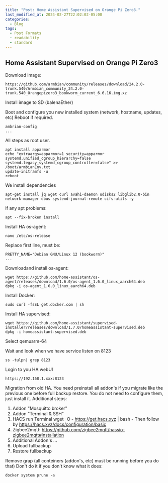 ```yaml
---
title: "Post: Home Assistant Supervised on Orange Pi Zero3."
last_modified_at: 2024-02-27T22:02:02-05:00
categories:
  - Blog
tags:
  - Post Formats
  - readability
  - standard
---
```


## Home Assistant Supervised on Orange Pi Zero3

Download image:
```
https://github.com/armbian/community/releases/download/24.2.0-trunk.540/Armbian_community_24.2.0-trunk.540_Orangepizero3_bookworm_current_6.6.16.img.xz
```
Install image to SD (balenaEther)

Boot and configure you new installed system (network, hostname, updates, etc)
Reboot if required.
```
ambrian-config
...
```
All steps as root user.
```
apt install apparmor
echo "extraargs=apparmor=1 security=apparmor systemd.unified_cgroup_hierarchy=false systemd.legacy_systemd_cgroup_controller=false" >> /boot/armbianEnv.txt
update-initramfs -u
reboot
```
We install dependencies
```
apt-get install jq wget curl avahi-daemon udisks2 libglib2.0-bin network-manager dbus systemd-journal-remote cifs-utils -y
```
If any apt problems:
```
apt --fix-broken install
```
Install HA os-agent:
```
nano /etc/os-release
```
Replace first line, must be:
```
PRETTY_NAME="Debian GNU/Linux 12 (bookworm)"
...
```
Downloadand install os-agent:
```
wget https://github.com/home-assistant/os-agent/releases/download/1.6.0/os-agent_1.6.0_linux_aarch64.deb
dpkg -i os-agent_1.6.0_linux_aarch64.deb
```
Install Docker: 
```
sudo curl -fsSL get.docker.com | sh
```
Install HA supervised:
```
wget https://github.com/home-assistant/supervised-installer/releases/download/1.7.0/homeassistant-supervised.deb
dpkg -i homeassistant-supervised.deb
```
Select qemuarm-64

Wait and look when we have service listen on 8123
```
ss -tulpn| grep 8123
```
Login to you HA webUI
```
https://192.168.1.xxx:8123
```
Migration from old HA. 
You need preinstall all addon's if you migrate like the previous one before full backup restore.
You do not need to configure them, just install it.
Additional steps: 
1. Addon "Mosquitto broker"
2. Addon "Terminal & SSH"
3. HACS
run Terminal
wget -O - https://get.hacs.xyz | bash -
Then follow by https://hacs.xyz/docs/configuration/basic
3. Zigbee2mqtt: https://github.com/zigbee2mqtt/hassio-zigbee2mqtt#installation
4. Additional Addon's
...
5. Upload fullbackup
6. Restore fullbackup

Remove grap (all conteiners (addon's, etc) must be running before you do that)
Don't do it if you don't know what it does:
```
docker system prune -a
```
